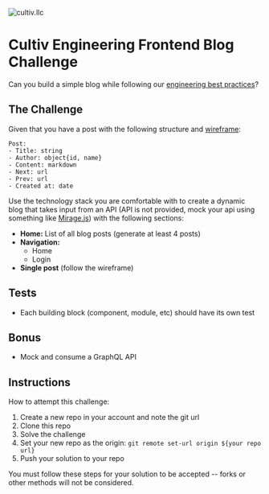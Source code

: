 ![cultiv.llc](https://i.imgur.com/XIN25KK.png)

Cultiv Engineering Frontend Blog Challenge
==


Can you build a simple blog while following our [engineering best practices](https://github.com/cultiv-tech/onboarding/blob/master/README.md)?

## The Challenge

Given that you have a post with the following structure and [wireframe](https://i.imgur.com/VGUKt13.jpg):
```
Post:
- Title: string
- Author: object{id, name}
- Content: markdown
- Next: url
- Prev: url
- Created at: date
```

Use the technology stack you are comfortable with to create a dynamic blog that takes input from an API (API is not provided, mock your api using something like [Mirage.js](https://miragejs.com/)) with the following sections:

- **Home:** List of all blog posts (generate at least 4 posts)
- **Navigation:**
  - Home
  - Login
- **Single post** (follow the wireframe)

## Tests
- Each building block (component, module, etc) should have its own test

## Bonus 
- Mock and consume a GraphQL API

## Instructions

How to attempt this challenge:

1) Create a new repo in your account and note the git url
2) Clone this repo
3) Solve the challenge
4) Set your new repo as the origin: `git remote set-url origin ${your repo url}`
5) Push your solution to your repo

You must follow these steps for your solution to be accepted -- forks or other methods will not be considered.
